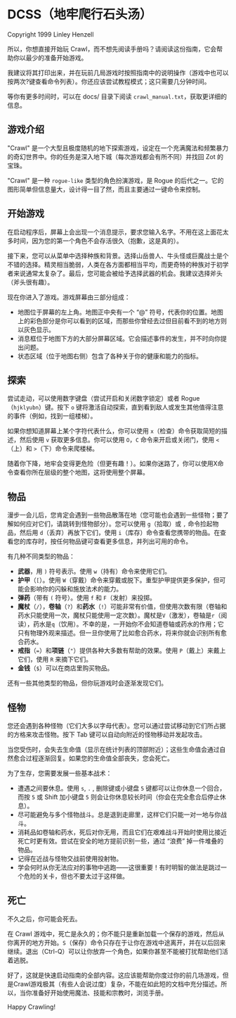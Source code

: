 # DCSS（地牢爬行石头汤）

Copyright 1999 Linley Henzell

所以，你想直接开始玩 Crawl，而不想先阅读手册吗？请阅读这份指南，它会帮助你以最少的准备开始游戏。

我建议将其打印出来，并在玩前几局游戏时按照指南中的说明操作（游戏中也可以按两次?键查看命令列表）。你还应该尝试教程模式；这只需要几分钟时间。

等你有更多时间时，可以在 docs/ 目录下阅读 `crawl_manual.txt`，获取更详细的信息。


## 游戏介绍

"Crawl" 是一个大型且极度随机的地下探索游戏，设定在一个充满魔法和频繁暴力的奇幻世界中。你的任务是深入地下城（每次游戏都会有所不同）并找回 Zot 的宝珠。

"Crawl" 是一种 `rogue-like` 类型的角色扮演游戏，是 Rogue 的后代之一。它的图形简单但信息量大，设计得一目了然，而且主要通过一键命令来控制。


## 开始游戏

在启动程序后，屏幕上会出现一个消息提示，要求您输入名字。不用在这上面花太多时间，因为您的第一个角色不会存活很久（抱歉，这是真的）。

接下来，您可以从菜单中选择种族和背景。选择山岳兽人、牛头怪或巨魔战士是个不错的选择。精灵相当脆弱，人类在各方面都相当平均，而更奇特的种族对于初学者来说通常太复杂了。最后，您可能会被给予选择武器的机会。我建议选择斧头（斧头很有趣）。

现在你进入了游戏。游戏屏幕由三部分组成：

- 地图位于屏幕的左上角。地图正中央有一个 “@” 符号，代表你的位置。地图上的彩色部分是你可以看到的区域，而那些你曾经去过但目前看不到的地方则以灰色显示。
- 消息框位于地图下方的大部分屏幕区域。它会描述事件的发生，并不时向你提出问题。
- 状态区域（位于地图右侧）包含了各种关于你的健康和能力的指标。

## 探索

尝试走动，可以使用数字键盘（尝试开启和关闭数字锁定）或者 Rogue（`hjklyubn`）键。按下 `o` 键将激活自动探索，直到看到敌人或发生其他值得注意的事件（例如，找到一组楼梯）。

如果你想知道屏幕上某个字符代表什么，你可以使用 `x`（检查）命令获取简短的描述，然后使用 `v` 获取更多信息。你可以使用 `O`，`C` 命令来开启或关闭门，使用 `<`（上）和 `>`（下）命令来爬楼梯。

随着你下降，地牢会变得更危险（但更有趣！）。如果你迷路了，你可以使用X命令查看你所在层级的整个地图，这将使用整个屏幕。

## 物品

漫步一会儿后，您肯定会遇到一些物品散落在地（您可能也会遇到一些怪物；要了解如何应对它们，请跳转到怪物部分）。您可以使用 `g`（拾取）或 `,` 命令捡起物品，然后用 `d`（丢弃）再放下它们，使用 `i`（库存）命令查看您携带的物品。在查看您的库存时，按任何物品键可查看更多信息，并列出可用的命令。

有几种不同类型的物品：

- **武器**，用 `)` 符号表示。使用 `w`（持有）命令来使用它们。
- **护甲**（`[`）。使用 `W`（穿戴）命令来穿戴或脱下。重型护甲提供更多保护，但可能会影响你的闪躲和施放法术的能力。
- **弹药**（带有 `(` 符号）。使用 `f` 和 `F`（发射）来投掷。
- **魔杖**（`/`），**卷轴**（`?`）和**药水**（`!`）可能非常有价值，但使用次数有限（卷轴和药水只能使用一次，魔杖只能使用一定次数）。魔杖是`V`（激发），卷轴是`r`（阅读），药水是`q`（饮用）。不幸的是，一开始你不会知道卷轴或药水的作用；它只有物理外观来描述。但一旦你使用了比如愈合药水，将来你就会识别所有愈合药水。
- **戒指**（`=`）和**项链**（`"`）提供各种大多数有帮助的效果。使用 `P`（戴上）来戴上它们，使用 `R` 来摘下它们。
- **金钱**（`$`）可以在商店里购买物品。

还有一些其他类型的物品，但你玩游戏时会逐渐发现它们。

## 怪物

您还会遇到各种怪物（它们大多以字母代表）。您可以通过尝试移动到它们所占据的方格来攻击怪物。按下 Tab 键可以自动向附近的怪物移动并发起攻击。

当您受伤时，会失去生命值（显示在统计列表的顶部附近）；这些生命值会通过自然愈合过程逐渐回复。如果您的生命值全部丧失，您会死亡。

为了生存，您需要发展一些基本战术：

- 遭遇之间要休息。使用 `s`, `.` , 删除键或小键盘 `5` 键都可以让你休息一个回合，而按 `5` 或 Shift 加小键盘 `5` 则会让你休息较长时间（你会在完全愈合后停止休息）。
- 尽可能避免与多个怪物战斗。总是退到走廊里，这样它们只能一对一地与你战斗。
- 消耗品如卷轴和药水，死后对你无用，而且它们在艰难战斗开始时使用比接近死亡时更有效。尝试在安全的地方提前识别一些，通过 “浪费” 掉一件堆叠的物品。
- 记得在近战与怪物交战前使用投射物。
- 学会何时从你无法应对的事物中逃跑——这很重要！有时明智的做法是跳过一个危险的关卡，但也不要太过于这样做。

## 死亡

不久之后，你可能会死去。

在 Crawl 游戏中，死亡是永久的；你不能只是重新加载一个保存的游戏，然后从你离开的地方开始。`S`（保存）命令只存在于让你在游戏中途离开，并在以后回来继续。退出（Ctrl-Q）可以让你放弃一个角色，如果你甚至不能被打扰帮助他们活着逃脱。

好了，这就是快速启动指南的全部内容。这应该能帮助你度过你的前几场游戏，但是Crawl游戏极其（有些人会说过度）复杂，不能在如此短的文档中充分描述。所以，当你准备好开始使用魔法、技能和宗教时，浏览手册。


Happy Crawling!

